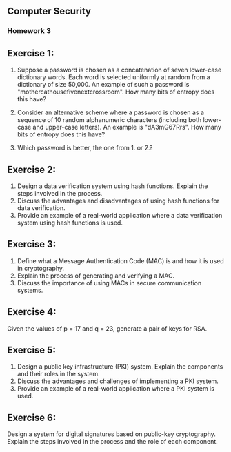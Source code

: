## Computer Security
### Homework 3

## Exercise 1:

1. Suppose a password is chosen as a concatenation of seven lower-case dictionary words. Each word is selected uniformly at random from a dictionary of size 50,000. An example of such a password is "mothercathousefivenextcrossroom". How many bits of entropy does this have?

2. Consider an alternative scheme where a password is chosen as a sequence of 10 random alphanumeric characters (including both lower-case and upper-case letters). An example is "dA3mG67Rrs". How many bits of entropy does this have?

3. Which password is better, the one from 1. or 2.?

## Exercise 2:

1. Design a data verification system using hash functions. Explain the steps involved in the process.
2. Discuss the advantages and disadvantages of using hash functions for data verification.
3. Provide an example of a real-world application where a data verification system using hash functions is used.

## Exercise 3:

1. Define what a Message Authentication Code (MAC) is and how it is used in cryptography.
2. Explain the process of generating and verifying a MAC.
3. Discuss the importance of using MACs in secure communication systems.

## Exercise 4:

Given the values of p = 17 and q = 23, generate a pair of keys for RSA.


## Exercise 5:

1. Design a public key infrastructure (PKI) system. Explain the components and their roles in the system.
2. Discuss the advantages and challenges of implementing a PKI system.
3. Provide an example of a real-world application where a PKI system is used.

## Exercise 6:

Design a system for digital signatures based on public-key cryptography. Explain the steps involved in the process and the role of each component.
